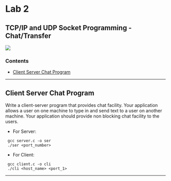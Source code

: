 # Lab 2
## TCP/IP and UDP Socket Programming - Chat/Transfer

![](https://img.shields.io/badge/language-C-brightgreen.svg)

### Contents
* [Client Server Chat Program](#cscp)

___

<a name="cscp"></a>
## Client Server Chat Program
Write a client-server program that provides chat facility. Your application allows a user on one machine to type in and send text to a user on another machine. Your application should provide non blocking chat facility to the users.

* For Server:
```
 gcc server.c -o ser
 ./ser <port_number>
```

* For Client:
```
 gcc client.c -o cli
 ./cli <host_name> <port_1>
```

___
